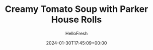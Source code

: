 ---
draft: false # Use this only for setting draft status
hidden: false # Use this to hide unwanted recipes
slug: # <post-title>
title: 'Creamy Tomato Soup with Parker House Rolls'
description: "Looking for the ultimate stress-free comfort food? This rich and creamy tomato soup transforms into something extra special with the addition of fluffy, delicious Parker House rolls (bonus points for heating up the rolls!). The soup is made with a flavorful base of vegetable broth and sweet cream, and is chock-full of tomatoes, garlic, and spices. All you have to do is heat it up and serve with rolls on the side for dunking."
image: https://img.hellofresh.com/f_auto,fl_lossy,q_auto,w_1200/hellofresh_s3/image/6477857b009629a684770fdb-3de387a5.jpeg
date: 2024-01-30T17:45:09+00:00
author: HelloFresh

tags: []
categories: "main course"
cuisines: "American"
allergens: ['Milk', 'Eggs', 'Soy', 'Wheat']

calories: 760
preptime: ['20 minutes']
cooktime: # 180 = 3 Hours | In minutes
totaltime: PT20M
servings: 2

links:
  - description: "Looking for the ultimate stress-free comfort food? This rich and creamy tomato soup transforms into something extra special with the addition of fluffy, delicious Parker House rolls (bonus points for heating up the rolls!). The soup is made with a flavorful base of vegetable broth and sweet cream, and is chock-full of tomatoes, garlic, and spices. All you have to do is heat it up and serve with rolls on the side for dunking."
    website: https://www.hellofresh.com/recipes/market/creamy-tomato-soup-with-parker-house-rolls-6477857b009629a684770fdb
    image: https://img.hellofresh.com/f_auto,fl_lossy,q_auto,w_1200/hellofresh_s3/image/6477857b009629a684770fdb-3de387a5.jpeg
 
weight: # 1 | You can add weight to some posts to override the default sorting (date descending)

comments: false # Keep False

ingredients: ['30 ounce Creamy Tomato Soup', '4 piece Parker House Rolls']

instructionTitles: ['Recommended', 'Microwave Alternative', 'Rolls']
instructions: ['Preheat oven to 400 degrees. Bring a pot of water to a boil. Place bag in pot; cook for 20 minutes, then carefully remove. Cut one corner with scissors and pour into a bowl. Top with cheese before serving. > Caution: Bag will be very hot.', 'Cut one corner of the bag; pour soup into a microwave-safe container. (Do not microwave in cup.) Cover loosely with microwave-safe plastic wrap or a paper towel. Microwave, stirring halfway through, 5-6 minutes. Top with cheese before serving. > Caution: Container and soup will be very hot.', 'Bake rolls until warmed, 4-6 minutes. Enjoy!']
---